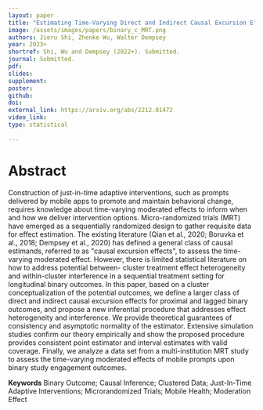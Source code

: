 ```yaml
---
layout: paper
title: "Estimating Time-Varying Direct and Indirect Causal Excursion Effects with Longitudinal Binary Outcomes"
image: /assets/images/papers/binary_c_MRT.png
authors: Jieru Shi, Zhenke Wu, Walter Dempsey
year: 2023+
shortref: Shi, Wu and Dempsey (2022+). Submitted.
journal: Submitted.
pdf: 
slides: 
supplement:   
poster: 
github: 
doi: 
external_link: https://arxiv.org/abs/2212.01472
video_link: 
type: statistical
 
---
```


# Abstract

Construction of just-in-time adaptive interventions, such as prompts delivered by mobile apps to promote and maintain behavioral change, requires knowledge about time-varying moderated effects to inform when and how we deliver intervention options. Micro-randomized trials (MRT) have emerged as a sequentially randomized design to gather requisite data for effect estimation. The existing literature (Qian et al., 2020; Boruvka et al., 2018; Dempsey et al., 2020) has defined a general class of causal estimands, referred to as "causal excursion effects", to assess the time-varying moderated effect. However, there is limited statistical literature on how to address potential between- cluster treatment effect heterogeneity and within-cluster interference in a sequential treatment setting for longitudinal binary outcomes. In this paper, based on a cluster conceptualization of the potential outcomes, we define a larger class of direct and indirect causal excursion effects for proximal and lagged binary outcomes, and propose a new inferential procedure that addresses effect heterogeneity and interference. We provide theoretical guarantees of consistency and asymptotic normality of the estimator. Extensive simulation studies confirm our theory empirically and show the proposed procedure provides consistent point estimator and interval estimates with valid coverage. Finally, we analyze a data set from a multi-institution MRT study to assess the time-varying moderated effects of mobile prompts upon binary study engagement outcomes.

**Keywords** Binary Outcome; Causal Inference; Clustered Data; Just-In-Time Adaptive Interventions; Microrandomized Trials; Mobile Health; Moderation Effect